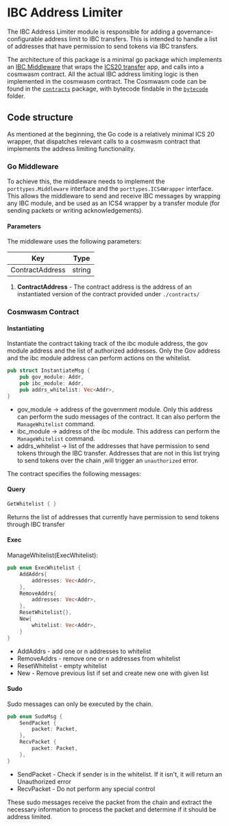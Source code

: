 # IBC Address Limiter

The IBC Address Limiter module is responsible for adding a governance-configurable address limit to IBC transfers.
This is intended to handle a list of addresses that have permission to send tokens via IBC transfers.

The architecture of this package is a minimal go package which implements an [IBC Middleware](https://github.com/cosmos/ibc-go/blob/f57170b1d4dd202a3c6c1c61dcf302b6a9546405/docs/ibc/middleware/develop.md) that wraps the [ICS20 transfer](https://ibc.cosmos.network/main/apps/transfer/overview.html) app, and calls into a cosmwasm contract.
All the actual IBC address limiting logic is then implemented in the cosmwasm contract. 
The Cosmwasm code can be found in the [`contracts`](./contracts/) package, with bytecode findable in the [`bytecode`](./bytecode/) folder.

## Code structure

As mentioned at the beginning, the Go code is a relatively minimal ICS 20 wrapper, that dispatches relevant calls to a cosmwasm contract that implements the address limiting functionality.

### Go Middleware

To achieve this, the middleware  needs to implement  the `porttypes.Middleware` interface and the
`porttypes.ICS4Wrapper` interface. This allows the middleware to send and receive IBC messages by wrapping 
any IBC module, and be used as an ICS4 wrapper by a transfer module (for sending packets or writing acknowledgements).

#### Parameters

The middleware uses the following parameters:

| Key             | Type   |
|-----------------|--------|
| ContractAddress | string |

1. **ContractAddress** -
   The contract address is the address of an instantiated version of the contract provided under `./contracts/`

### Cosmwasm Contract
#### Instantiating

Instantiate the contract taking track of the ibc module address, the gov module address and the list of authorized addresses.
Only the Gov address and the ibc module address can perform actions on the whitelist.

```rust
pub struct InstantiateMsg {
    pub gov_module: Addr,
    pub ibc_module: Addr,
    pub addrs_whitelist: Vec<Addr>,
}
```
* gov_module &rarr; address of the government module. Only this address can perform the sudo messages of the contract. It can also perform the `ManageWhitelist` command.
* ibc_module &rarr; address of the ibc module. This address can perform the `ManageWhitelist` command.
* addrs_whitelist &rarr; list of the addresses that have permission to send tokens through the IBC transfer. Addresses that are not in this list trying to send tokens over the chain ,will trigger an `unauthorized` error.

The contract specifies the following messages:

#### Query
```rust
GetWhitelist { }
```
Returns the list of addresses that currently have permission to send tokens through IBC transfer 

#### Exec

ManageWhitelist(ExecWhitelist):

```rust
pub enum ExecWhitelist {
    AddAddrs{
        addresses: Vec<Addr>,
    },
    RemoveAddrs{
        addresses: Vec<Addr>,
    },
    ResetWhitelist{},
    New{
        whitelist: Vec<Addr>,
    }
}
```
* AddAddrs - add one or n addresses to whitelist
* RemoveAddrs - remove one or n addresses from whitelist
* ResetWhitelist - empty whitelist
* New - Remove previous list if set and create new one with given list

#### Sudo
Sudo messages can only be executed by the chain.

```rust
pub enum SudoMsg {
    SendPacket {
        packet: Packet,
    },
    RecvPacket {
        packet: Packet,
    },
}
```

* SendPacket - Check if sender is in the whitelist. If it isn't, it will return an Unauthorized error
* RecvPacket - Do not perform any special control

These sudo messages receive the packet from the chain and extract the necessary information to process the packet and determine if it should be address limited. 